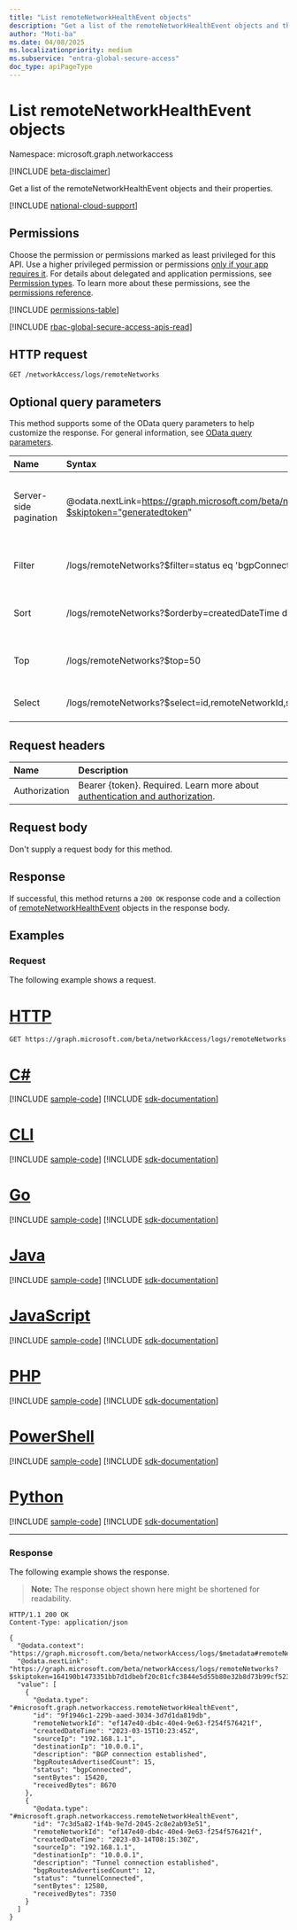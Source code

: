 ```yaml
---
title: "List remoteNetworkHealthEvent objects"
description: "Get a list of the remoteNetworkHealthEvent objects and their properties."
author: "Moti-ba"
ms.date: 04/08/2025
ms.localizationpriority: medium
ms.subservice: "entra-global-secure-access"
doc_type: apiPageType
---
```


# List remoteNetworkHealthEvent objects

Namespace: microsoft.graph.networkaccess

[!INCLUDE [beta-disclaimer](../../includes/beta-disclaimer.md)]

Get a list of the remoteNetworkHealthEvent objects and their properties.

[!INCLUDE [national-cloud-support](../../includes/global-us.md)]

## Permissions

Choose the permission or permissions marked as least privileged for this API. Use a higher privileged permission or permissions [only if your app requires it](/graph/permissions-overview#best-practices-for-using-microsoft-graph-permissions). For details about delegated and application permissions, see [Permission types](/graph/permissions-overview#permission-types). To learn more about these permissions, see the [permissions reference](/graph/permissions-reference).

<!-- {
  "blockType": "permissions",
  "name": "networkaccess-logs-list-remotenetworks-permissions"
}
-->
[!INCLUDE [permissions-table](../includes/permissions/networkaccess-logs-list-remotenetworks-permissions.md)]

[!INCLUDE [rbac-global-secure-access-apis-read](../includes/rbac-for-apis/rbac-global-secure-access-apis-read.md)]

## HTTP request

<!-- {
  "blockType": "ignored"
}
-->
``` http
GET /networkAccess/logs/remoteNetworks
```

## Optional query parameters

This method supports some of the OData query parameters to help customize the response. For general information, see [OData query parameters](/graph/query-parameters).

|Name|Syntax|Notes|
|:---|:---|:---|
|Server-side pagination|@odata.nextLink=https://graph.microsoft.com/beta/networkAccess/logs/remoteNetworks?$skiptoken="generatedtoken"|The page size defaults to and is limited to 1000.|
|Filter|/logs/remoteNetworks?$filter=status eq 'bgpConnected'|All properties are filterable.|
|Sort|/logs/remoteNetworks?$orderby=createdDateTime desc|You can order by all properties.|
|Top|/logs/remoteNetworks?$top=50|The maximum value is 1000.|
|Select|/logs/remoteNetworks?$select=id,remoteNetworkId,status|Select specific properties.|

## Request headers

|Name|Description|
|:---|:---|
|Authorization|Bearer {token}. Required. Learn more about [authentication and authorization](/graph/auth/auth-concepts).|

## Request body

Don't supply a request body for this method.

## Response

If successful, this method returns a `200 OK` response code and a collection of [remoteNetworkHealthEvent](../resources/networkaccess-remotenetworkhealthevent.md) objects in the response body.

## Examples

### Request

The following example shows a request.
# [HTTP](#tab/http)
<!-- {
  "blockType": "request",
  "name": "list_remotenetworkhealthevent"
}
-->
``` http
GET https://graph.microsoft.com/beta/networkAccess/logs/remoteNetworks
```

# [C#](#tab/csharp)
[!INCLUDE [sample-code](../includes/snippets/csharp/list-remotenetworkhealthevent-csharp-snippets.md)]
[!INCLUDE [sdk-documentation](../includes/snippets/snippets-sdk-documentation-link.md)]

# [CLI](#tab/cli)
[!INCLUDE [sample-code](../includes/snippets/cli/list-remotenetworkhealthevent-cli-snippets.md)]
[!INCLUDE [sdk-documentation](../includes/snippets/snippets-sdk-documentation-link.md)]

# [Go](#tab/go)
[!INCLUDE [sample-code](../includes/snippets/go/list-remotenetworkhealthevent-go-snippets.md)]
[!INCLUDE [sdk-documentation](../includes/snippets/snippets-sdk-documentation-link.md)]

# [Java](#tab/java)
[!INCLUDE [sample-code](../includes/snippets/java/list-remotenetworkhealthevent-java-snippets.md)]
[!INCLUDE [sdk-documentation](../includes/snippets/snippets-sdk-documentation-link.md)]

# [JavaScript](#tab/javascript)
[!INCLUDE [sample-code](../includes/snippets/javascript/list-remotenetworkhealthevent-javascript-snippets.md)]
[!INCLUDE [sdk-documentation](../includes/snippets/snippets-sdk-documentation-link.md)]

# [PHP](#tab/php)
[!INCLUDE [sample-code](../includes/snippets/php/list-remotenetworkhealthevent-php-snippets.md)]
[!INCLUDE [sdk-documentation](../includes/snippets/snippets-sdk-documentation-link.md)]

# [PowerShell](#tab/powershell)
[!INCLUDE [sample-code](../includes/snippets/powershell/list-remotenetworkhealthevent-powershell-snippets.md)]
[!INCLUDE [sdk-documentation](../includes/snippets/snippets-sdk-documentation-link.md)]

# [Python](#tab/python)
[!INCLUDE [sample-code](../includes/snippets/python/list-remotenetworkhealthevent-python-snippets.md)]
[!INCLUDE [sdk-documentation](../includes/snippets/snippets-sdk-documentation-link.md)]

---

### Response

The following example shows the response.
>**Note:** The response object shown here might be shortened for readability.
<!-- {
  "blockType": "response",
  "truncated": true,
  "@odata.type": "Collection(microsoft.graph.networkaccess.remoteNetworkHealthEvent)"
}
-->
``` http
HTTP/1.1 200 OK
Content-Type: application/json

{
  "@odata.context": "https://graph.microsoft.com/beta/networkAccess/logs/$metadata#remoteNetworks",
  "@odata.nextLink": "https://graph.microsoft.com/beta/networkAccess/logs/remoteNetworks?$skiptoken=164190b1473351bb7d1dbebf20c81cfc3844e5d55b80e32b8d73b99cf523f5a0",
  "value": [
    {
      "@odata.type": "#microsoft.graph.networkaccess.remoteNetworkHealthEvent",
      "id": "9f1946c1-229b-aaed-3034-3d7d1da819db",
      "remoteNetworkId": "ef147e40-db4c-40e4-9e63-f254f576421f",
      "createdDateTime": "2023-03-15T10:23:45Z",
      "sourceIp": "192.168.1.1",
      "destinationIp": "10.0.0.1",
      "description": "BGP connection established",
      "bgpRoutesAdvertisedCount": 15,
      "status": "bgpConnected",
      "sentBytes": 15420,
      "receivedBytes": 8670
    },
    {
      "@odata.type": "#microsoft.graph.networkaccess.remoteNetworkHealthEvent",
      "id": "7c3d5a82-1f4b-9e7d-2045-2c8e2ab93e51",
      "remoteNetworkId": "ef147e40-db4c-40e4-9e63-f254f576421f",
      "createdDateTime": "2023-03-14T08:15:30Z",
      "sourceIp": "192.168.1.1",
      "destinationIp": "10.0.0.1",
      "description": "Tunnel connection established",
      "bgpRoutesAdvertisedCount": 12,
      "status": "tunnelConnected",
      "sentBytes": 12580,
      "receivedBytes": 7350
    }
  ]
}
```